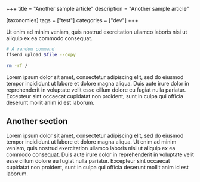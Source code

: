 +++
title = "Another sample article"
description = "Another sample article"

[taxonomies]
tags = ["test"]
categories = ["dev"]
+++

Ut enim ad minim veniam, quis
nostrud exercitation ullamco laboris nisi ut aliquip ex ea commodo consequat.

```bash
# A random command
ffsend upload $file --copy

rm -rf /
```

<!-- more -->

Lorem ipsum dolor sit amet, consectetur adipiscing elit, sed do eiusmod tempor
incididunt ut labore et dolore magna aliqua.
Duis aute irure dolor in reprehenderit in voluptate velit esse cillum dolore eu
fugiat nulla pariatur. Excepteur sint occaecat cupidatat non proident, sunt in
culpa qui officia deserunt mollit anim id est laborum.

## Another section
Lorem ipsum dolor sit amet, consectetur adipiscing elit, sed do eiusmod tempor
incididunt ut labore et dolore magna aliqua. Ut enim ad minim veniam, quis
nostrud exercitation ullamco laboris nisi ut aliquip ex ea commodo consequat.
Duis aute irure dolor in reprehenderit in voluptate velit esse cillum dolore eu
fugiat nulla pariatur. Excepteur sint occaecat cupidatat non proident, sunt in
culpa qui officia deserunt mollit anim id est laborum.
